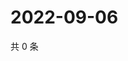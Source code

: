 # 2022-09-06

共 0 条

<!-- BEGIN WEIBO -->
<!-- 最后更新时间 Tue Sep 06 2022 09:56:20 GMT+0800 (China Standard Time) -->

<!-- END WEIBO -->
